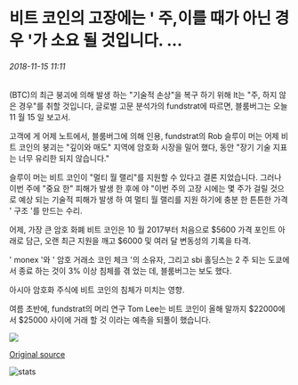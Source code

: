 # 비트 코인의 고장에는 ' 주,이를 때가 아닌 경우 '가 소요 될 것입니다. ...

###### 2018-11-15 11:11

(BTC)의 최근 붕괴에 의해 발생 하는 "기술적 손상"을 복구 하기 위해 lt는 "주, 하지 않은 경우"를 취할 것입니다, 글로벌 고문 분석가의 fundstrat에 따르면, 블룸버그는 오늘 11 월 15 일 보고서.

고객에 게 어제 노트에서, 블룸버그에 의해 인용, fundstrat의 Rob 슬루이 머는 어제 비트 코인의 붕괴는 "깊이와 매도" 지역에 암호화 시장을 밀어 했다, 동안 "장기 기술 지표는 너무 유리한 되지 않습니다."

슬루이 머는 비트 코인이 "멀티 월 랠리"를 지원할 수 있다고 결론 지었습니다. 그러나 이번 주에 "중요 한" 피해가 발생 한 후에 야 "이번 주의 고장 시에는 몇 주가 걸릴 것으로 예상 되는 기술적 피해가 발생 하 여 멀티 월 랠리를 지원 하기에 충분 한 튼튼한 가격 ' 구조 '를 만드는 수리.

어제, 가장 큰 암호 화폐 비트 코인은 10 월 2017부터 처음으로 $5600 가격 포인트 아래로 담근, 오랜 최근 지원을 깨고 $6000 및 여러 달 변동성의 기록을 타격.

' monex '와 ' 암호 거래소 코인 체크 '의 소유자, 그리고 sbi 홀딩스는 2 주 되는 도쿄에서 종료 하는 것이 3% 이상 침체를 겪 었는 데, 블룸버그는 보도 했다.

아시아 암호화 주식에 비트 코인의 침체가 미치는 영향.

여름 초반에, fundstrat의 머리 연구 Tom Lee는 비트 코인이 올해 말까지 $22000에서 $25000 사이에 거래 할 것 이라는 예측을 되풀이 했습니다.

![](https://s3.cointelegraph.com/storage/uploads/view/6e327bd533f20dccf2aa5a3ffae4ec67.png)

[Original source](https://cointelegraph.com/news/bitcoins-breakdown-will-take-weeks-if-not-months-to-rebound-says-fundstrat-analyst)

![stats](https://c.statcounter.com/11760860/0/a89fa40b/1/ "stats")